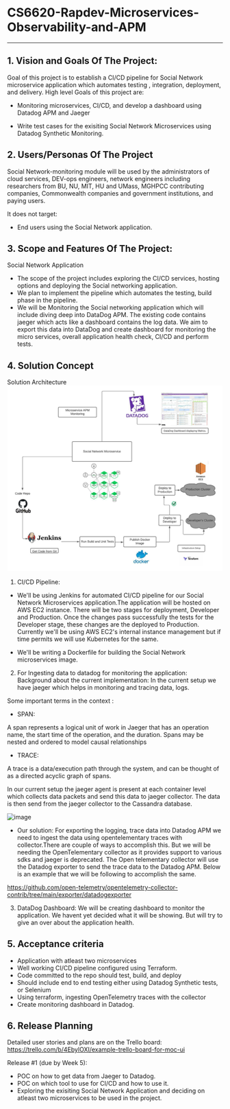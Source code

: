 # CS6620-Rapdev-Microservices-Observability-and-APM

** **
## 1. Vision and Goals Of The Project:

Goal of this project is to establish a CI/CD pipeline for Social Network microservice application which automates testing , integration, deployment, and delivery.
High level Goals of this project are:
* Monitoring microservices, CI/CD, and develop a dashboard using Datadog APM and Jaeger

* Write test cases for the exisiting Social Network Microservices using Datadog Synthetic Monitoring.


## 2. Users/Personas Of The Project

Social Network-monitoring module will be used by the administrators of cloud services, DEV-ops engineers, network engineers including researchers from BU, NU, MIT, HU and UMass, MGHPCC contributing companies, Commonwealth companies and government institutions, and paying users. 

It does not target:

* End users using the Social Network application.


## 3. Scope and Features Of The Project:

Social Network Application 

* The scope of the project includes exploring the CI/CD services, hosting options and deploying the Social networking application.
* We plan to implement the pipeline which automates the testing, build phase in the pipeline.
* We will be Monitoring the Social networking application which will include diving deep into DataDog APM. The existing code contains jaeger which acts like a dashboard contains the log data. We aim to export this data into DataDog and create dashboard for monitoring the micro services, overall application health check, CI/CD and perform tests.


## 4. Solution Concept

Solution Architecture
![alt text](https://github.com/ketakiu/CS6620-Rapdev-Microservices-Observability-and-APM/blob/main/Architecture.jpeg?raw=true)

1. CI/CD Pipeline:

  * We'll be using Jenkins for automated CI/CD pipeline for our Social Network Microservices application.The application will be hosted on AWS EC2 instance.
  There will be two stages for deployment, Developer and Production. Once the changes pass successfully the tests for the Developer stage, these changes are the         deployed to Production. Currently we'll be using AWS EC2's internal instance management but if time permits we will use Kubernetes for the same.
  
  * We'll be writing a Dockerfile for building the Social Network microservices image. 

2. For Ingesting data to datadog for monitoring the application:
Background about the current implementation:
In the current setup we have jaeger which helps in monitoring and tracing data, logs.

Some important terms in the context :

* SPAN:

A span represents a logical unit of work in Jaeger that has an operation name, the start time of the operation, and the duration. Spans may be nested and ordered to model causal relationships

* TRACE: 

A trace is a data/execution path through the system, and can be thought of as a directed acyclic graph of spans.

In our current setup the jaeger agent is present at each container level which collects data packets and send this data to jaeger collector.
The data is then send from the jaeger collector to the Cassandra database.

![image](https://user-images.githubusercontent.com/55074591/134711163-414eb5bb-a3f6-4147-b953-3763816f91a2.png)

* Our solution:
For exporting the logging, trace data into Datadog APM we need to ingest the data using opentelementary traces with collector.There are couple of ways to accomplish this. But we will be needing the OpenTelementary collector as it provides support to various sdks and jaeger is deprecated. The Open telementary collector will use the Datadog exporter to send the trace data to the Datadog APM. Below is an example that we will be following to accomplish the same.

https://github.com/open-telemetry/opentelemetry-collector-contrib/tree/main/exporter/datadogexporter

3. DataDog Dashboard:
We will be creating dashboard to monitor the application. We havent yet decided what it will be showing. But will try to give an over about the application health.

## 5. Acceptance criteria

* Application with atleast two microservices
* Well working CI/CD pipeline configured using Terraform.
* Code committed to the repo should test, build, and deploy
* Should include end to end testing either using Datadog Synthetic tests, or Selenium
* Using terraform, ingesting OpenTelemetry traces with the collector
* Create monitoring dashboard in Datadog.

## 6. Release Planning

Detailed user stories and plans are on the Trello board: https://trello.com/b/4EbylOXI/example-trello-board-for-moc-ui

Release #1 (due by Week 5): 

* POC on how to get data from Jaeger to Datadog.
* POC on which tool to use for CI/CD and how to use it.
* Exploring the exisiting Social Network Application and deciding on atleast two microservices to be used in the project.

